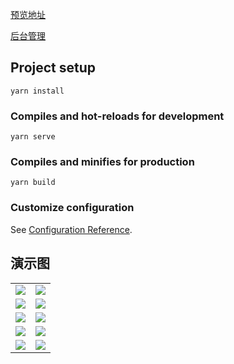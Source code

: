 [预览地址](http://106.52.197.60/#/home)

[后台管理](https://github.com/qxnldh/Vue3_Admin)

## Project setup

```
yarn install
```

### Compiles and hot-reloads for development

```
yarn serve
```

### Compiles and minifies for production

```
yarn build
```

### Customize configuration

See [Configuration Reference](https://cli.vuejs.org/config/).

## 演示图

<table>
    <tr>
        <td><img src="https://img.gejiba.com/images/e82622b13130c328e975596d93484505.png"/></td>
        <td><img src="https://img.gejiba.com/images/35bb839e3c5ba0f7363ac2503d41899c.png"/></td>
    </tr>
    <tr>
        <td><img src="https://img.gejiba.com/images/d57e7a0ea35bb02db31fddd63a96fbf6.png"/></td>
        <td><img src="https://img.gejiba.com/images/552acba52ff7ea22402b16b06700029b.png"/></td>
    </tr>
    <tr>
        <td><img src="https://img.gejiba.com/images/f95ed268cd0024f6adf43042370ce190.png"/></td>
        <td><img src="https://img.gejiba.com/images/33ad72bdc05c96edbb0b41a2ffe188c4.png"/></td>
    </tr>
  <tr>
        <td><img src="https://img.gejiba.com/images/11969fa4694494e92a8921d9bda8a905.png"/></td>
        <td><img src="https://img.gejiba.com/images/1764cebff0d8958da2b6695853178c22.png"/></td>
    </tr>  
    <tr>
        <td><img src="https://img.gejiba.com/images/5fbadb20acd1da1a64ca40b2e66b638a.png"/></td>
        <td><img src="https://img.gejiba.com/images/602fdb617dd428a49375d3a62a0295e3.jpg"/></td>
    </tr>
</table>
